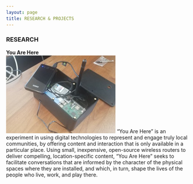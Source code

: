 ```yaml
---
layout: page
title: RESEARCH & PROJECTS
---
```


### RESEARCH
<div>
  <b>You Are Here</b><br/>  
<img src="images/DeviceWeb-300x213.jpg" float="left" display="inline"/>
“You Are Here” is an experiment in using digital technologies to represent and engage truly local communities, by offering content and interaction that is only available in a particular place. Using small, inexpensive, open-source wireless routers to deliver compelling, location-specific content, “You Are Here” seeks to facilitate conversations that are informed by the character of the physical spaces where they are installed, and which, in turn, shape the lives of the people who live, work, and play there. </div>



